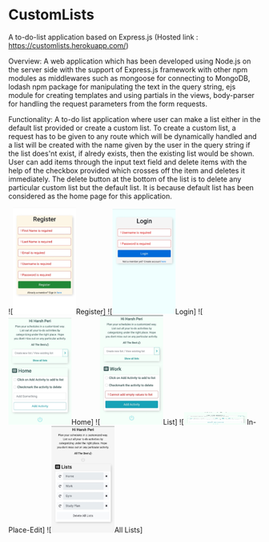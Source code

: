 # CustomLists
A to-do-list application based on Express.js  (Hosted link : https://customlists.herokuapp.com/)

Overview: A web application which has been developed using Node.js on the server side with the support of Express.js framework with other npm modules as middlewares such as mongoose for connecting to MongoDB, lodash npm package for manipulating the text in the query string, ejs module for creating templates and using partials in the views, body-parser for handling the request parameters from the form requests.

Functionality: A to-do list application where user can make a list either in the default list provided or create a custom list. To create a custom list, a request has to be given to any route which will be dynamically handled and a list will be created with the name given by the user in the query string if the list does'nt exist, if alredy exists, then the existing list would be shown. User can add items through the input text field and delete items with the help of the checkbox provided which crosses off the item and deletes it immediately. The delete button at the bottom of the list is to delete any particular custom list but the default list. It is because default list has been considered as the home page for this application.

![<img src="images/register.jpeg" width="25%" height="25%" id="register"><label for="register" style="text-align:center;">Register</label>]
![<img src="images/login.jpeg" width="25%" height="25%" id="login"><label for="login" style="text-align:center;">Login</label>]
![<img src="images/homepage.jpeg" width="25%" height="25%" id="homepage"><label for="homepage" style="text-align:center;">Home</label>]
![<img src="images/customlist-with-validation.jpeg" width="25%" id="customlist-with-validation"><label for="customlist-with-validation" style="text-align:center;">List</label>]
![<img src="images/InPlace-edit.jpeg" width="25%" height="25" id="InPlace-edit"><label for="InPlace-edit" style="text-align:center;">In-Place-Edit</label>]
![<img src="images/all-lists.jpeg" width="25%" height="25%" id="all-lists"><label for="all-lists" style="text-align:center;">All Lists</label>]
